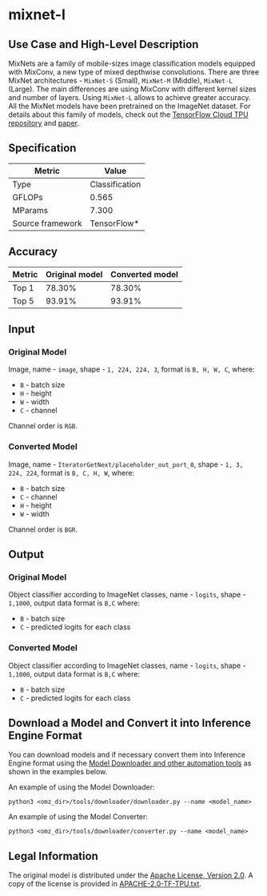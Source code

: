 # mixnet-l

## Use Case and High-Level Description
MixNets are a family of mobile-sizes image classification models equipped with MixConv,
a new type of mixed depthwise convolutions. There are three MixNet architectures -
`MixNet-S` (Small), `MixNet-M` (Middle), `MixNet-L` (Large). The main differences are using
MixConv with different kernel sizes and number of layers. Using `MixNet-L` allows to achieve greater accuracy.
All the MixNet models have been pretrained on the ImageNet dataset.
For details about this family of models, check out the [TensorFlow Cloud TPU repository](https://github.com/tensorflow/tpu/tree/master/models/official/mnasnet/mixnet) and [paper](https://arxiv.org/abs/1907.09595).

## Specification

| Metric            | Value         |
|-------------------|---------------|
| Type              | Classification|
| GFLOPs            | 0.565         |
| MParams           | 7.300         |
| Source framework  | TensorFlow\*  |

## Accuracy

| Metric | Original model | Converted model |
| ------ | -------------- | --------------- |
| Top 1  | 78.30%         | 78.30%          |
| Top 5  | 93.91%         | 93.91%          |

## Input

### Original Model

Image, name - `image`,  shape - `1, 224, 224, 3`, format is `B, H, W, C`, where:

- `B` - batch size
- `H` - height
- `W` - width
- `C` - channel

Channel order is `RGB`.

### Converted Model

Image, name - `IteratorGetNext/placeholder_out_port_0`,  shape - `1, 3, 224, 224`, format is `B, C, H, W`, where:

- `B` - batch size
- `C` - channel
- `H` - height
- `W` - width

Channel order is `BGR`.

## Output

### Original Model

Object classifier according to ImageNet classes, name - `logits`,  shape - `1,1000`, output data format is `B,C` where:

- `B` - batch size
- `C` - predicted logits for each class

### Converted Model

Object classifier according to ImageNet classes, name - `logits`,  shape - `1,1000`, output data format is `B,C` where:

- `B` - batch size
- `C` - predicted logits for each class

## Download a Model and Convert it into Inference Engine Format

You can download models and if necessary convert them into Inference Engine format using the [Model Downloader and other automation tools](../../../tools/downloader/README.md) as shown in the examples below.

An example of using the Model Downloader:
```
python3 <omz_dir>/tools/downloader/downloader.py --name <model_name>
```

An example of using the Model Converter:
```
python3 <omz_dir>/tools/downloader/converter.py --name <model_name>
```

## Legal Information

The original model is distributed under the
[Apache License, Version 2.0](https://raw.githubusercontent.com/tensorflow/tpu/master/LICENSE).
A copy of the license is provided in [APACHE-2.0-TF-TPU.txt](../licenses/APACHE-2.0-TF-TPU.txt).
